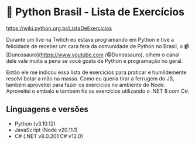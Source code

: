 # 🐍 Python Brasil - Lista de Exercícios

https://wiki.python.org.br/ListaDeExercicios

Durante um live na Twitch eu estava programando em Python e tive a felicidade de receber
um cara fera da comunidade de Python no Brasil, o 📹[Dunossauro](https://www.youtube.com
/@Dunossauro), olhem o canal dele vale muito a pena se você gosta de Python e programação
no geral.

Então ele me indicou essa lista de exercícios para praticar e humildemente resolvi botar
a mão na massa.
Como eu queria tirar a ferrugem do JS, também aproveitei para fazer os exercícios no
ambiente do Node.
Aproveitei o embalo e também fiz os exercícios utilizando o .NET 8 com C\#.

## Linguagens e versões

* Python (v3.10.12)
* JavaScript (Node v20.11.1)
* C\# (.NET v8.0.201 C\# v12.0)
